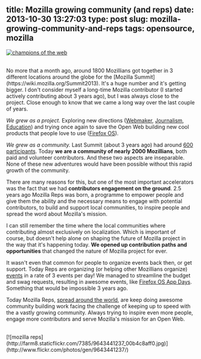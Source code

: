 title: Mozilla growing community (and reps)
date: 2013-10-30 13:27:03 
type: post
slug: mozilla-growing-community-and-reps
tags: opensource, mozilla
---

[![champions of the web](http://farm4.staticflickr.com/3712/10136415166_51b1cfa6c0.jpg)](http://www.flickr.com/photos/dougbelshaw/10136415166/)

<br />
No more that a month ago, around 1800 Mozillians got together in 3 different locations around the globe for the [Mozilla Summit](https://wiki.mozilla.org/Summit2013). It's a huge number and it's getting bigger. I don't consider myself a long-time Mozilla contributor (I started actively contributing about 3 years ago), but I was always close to the project. Close enough to know that we came a long way over the last couple of years.

_We grew as a project._ Exploring new directions ([Webmaker](https://webmaker.org/), [Journalism](http://opennews.org/), [Education](http://openbadges.org/)) and trying once again to save the Open Web building new cool products that people love to use ([Firefox OS](https://www.mozilla.org/en-US/firefox/os/)).

_We grew as a community._ Last Summit (about 3 years ago) had around [600 participants](https://blog.lizardwrangler.com/2013/03/31/mozilla-summit/). Today **we are a community of nearly 2000 Mozillians**, both paid and volunteer contributors. And these two aspects are inseparable. None of these new adventures would have been possible without this rapid growth of the community.

There are many reasons for this, but one of the most important accelerators was the fact that we had **contributors engagement on the ground**. 2.5 years ago Mozilla Reps was born, a programme to empower people and give them the ability and the necessary means to engage with potential contributors, to build and support local communities, to inspire people and spread the word about Mozilla's mission.

I can still remember the time where the local communities where contributing almost exclusively on localization. Which is important of course, but doesn't help alone on shaping the future of Mozilla project in the way that it's happening today. **We opened up contribution paths and opportunities** that changed the nature of Mozilla project for ever.

It wasn't even that common for people to organize events back then, or get support. Today Reps are organizing (or helping other Mozillians organize) [events](https://reps.mozilla.org/events/) in a rate of 3 events per day! We managed to streamline the budget and swag requests, resulting in awesome events, like [Firefox OS App Days](https://hacks.mozilla.org/2013/01/join-us-for-firefox-os-app-days/). Something that would be impossible 3 years ago.

Today Mozilla Reps, [spread around the world](https://reps.mozilla.org/people/), are keep doing awesome community building work facing the challenge of keeping up to speed with the a vastly growing community. Always trying to inspire even more people, engage more contributors and serve Mozilla's mission for an Open Web.

<br />
[![mozilla reps](http://farm8.staticflickr.com/7385/9643441237_00b4c8aff0.jpg)](http://www.flickr.com/photos/gen/9643441237/)
